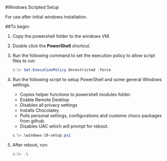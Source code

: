 #Windows Scripted Setup

For use after initial windows installation.

##To begin:
1. Copy the powershell folder to the windows VM.
2. Double click the **PowerShell** shortcut.
3. Run the following command to set the execution policy to allow script files to run:

	~~~powershell
	c:\> Set-ExecutionPolicy Unrestricted -force
	~~~

4. Run the following script to setup PowerShell and some general Windows settings.  
	* Copies helper functions to powershell modules folder.
	* Enable Remote Desktop
	* Disables all privacy settings
	* Installs Chocolatey
	* Pulls personal settings, configurations and custome choco packages from github.
	* Disables UAC which will prompt for reboot.
	
	~~~powershell
	c:\>.\windows-10-setup.ps1
	~~~	

5. After reboot, run:

	~~~powershell
	c:\> .\
	~~~